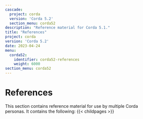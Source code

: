 ```yaml
---
cascade:
  project: corda
  version: 'Corda 5.2'
  section_menu: corda52
description: "Reference material for Corda 5.1."
title: "References"
project: corda
version: 'Corda 5.2'
date: 2023-04-24
menu:
  corda52:
    identifier: corda52-references
    weight: 6000
section_menu: corda52
---
```

# References

This section contains reference material for use by multiple Corda personas. It contains the following:
{{< childpages >}}
